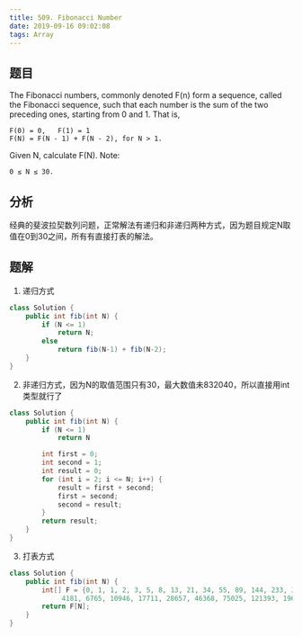 ```yaml
---
title: 509. Fibonacci Number
date: 2019-09-16 09:02:08
tags: Array
---
```


## 题目

The Fibonacci numbers, commonly denoted F(n) form a sequence, called the Fibonacci sequence, such that each number is the sum of the two preceding ones, starting from 0 and 1. That is,

``` example
F(0) = 0,   F(1) = 1
F(N) = F(N - 1) + F(N - 2), for N > 1.
```

Given N, calculate F(N).
Note:

``` note
0 ≤ N ≤ 30.
```

## 分析

经典的斐波拉契数列问题，正常解法有递归和非递归两种方式，因为题目规定N取值在0到30之间，所有有直接打表的解法。

## 题解

1. 递归方式

``` java
class Solution {
    public int fib(int N) {
        if (N <= 1)
            return N;
        else
            return fib(N-1) + fib(N-2);
    }
}
```

2. 非递归方式，因为N的取值范围只有30，最大数值未832040，所以直接用int类型就行了

``` java
class Solution {
    public int fib(int N) {
        if (N <= 1)
            return N

        int first = 0;
        int second = 1;
        int result = 0;
        for (int i = 2; i <= N; i++) {
            result = first + second;
            first = second;
            second = result;
        }
        return result;
    }
}
```

3. 打表方式

``` java
class Solution {
    public int fib(int N) {
        int[] F = {0, 1, 1, 2, 3, 5, 8, 13, 21, 34, 55, 89, 144, 233, 377, 610, 987, 1597, 2584,
             4181, 6765, 10946, 17711, 28657, 46368, 75025, 121393, 196418, 317811, 514229, 832040};
        return F[N];
    }
}
```
